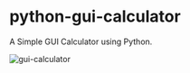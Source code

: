 # python-gui-calculator
A Simple GUI Calculator using Python.


![gui-calculator](https://user-images.githubusercontent.com/91453256/236624652-67b4fe4c-0840-4c83-a57c-58c092098b2b.png)
